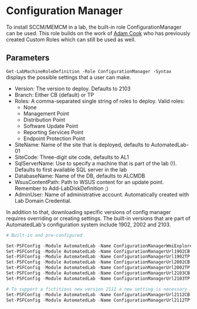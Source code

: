 ﻿# Configuration Manager

To install SCCM/MEMCM in a lab, the built-in role ConfigurationManager can be used. This role builds on the work of [Adam Cook](https://github.com/codaamok)
who has previously created Custom Roles which can still be used as well.

## Parameters

`Get-LabMachineRoleDefinition -Role ConfigurationManager -Syntax` displays the possible settings that a user can make.

- Version: The version to deploy. Defaults to 2103
- Branch: Either CB (default) or TP
- Roles: A comma-separated single string of roles to deploy. Valid roles:
    - None
    - Management Point
    - Distribution Point
    - Software Update Point
    - Reporting Services Point
    - Endpoint Protection Point
- SiteName: Name of the site that is deployed, defaults to AutomatedLab-01
- SiteCode: Three-digit site code, defaults to AL1
- SqlServerName: Use to specify a machine that is part of the lab (!). Defaults to first available SQL server in the lab
- DatabaseName: Name of the DB, defaults to ALCMDB
- WsusContentPath: Path to WSUS content for an update point. Remember to Add-LabDiskDefinition ;)
- AdminUser: Name of administrative account. Automatically created with Lab Domain Credential.


In addition to that, downloading specific versions of config manager requires overriding or creating settings. The built-in
versions that are part of AutomatedLab's configuration system include 1902, 2002 and 2103.

```powershell
# Built-in and pre-configured

Set-PSFConfig -Module AutomatedLab -Name ConfigurationManagerWmiExplorer -Value 'https://github.com/vinaypamnani/wmie2/releases/download/v2.0.0.2/WmiExplorer_2.0.0.2.zip'
Set-PSFConfig -Module AutomatedLab -Name ConfigurationManagerUrl1902CB -Value 'http://download.microsoft.com/download/1/B/C/1BCADBD7-47F6-40BB-8B1F-0B2D9B51B289/SC_Configmgr_SCEP_1902.exe'
Set-PSFConfig -Module AutomatedLab -Name ConfigurationManagerUrl1902TP -Value 'http://download.microsoft.com/download/1/B/C/1BCADBD7-47F6-40BB-8B1F-0B2D9B51B289/SC_Configmgr_SCEP_1902.exe'
Set-PSFConfig -Module AutomatedLab -Name ConfigurationManagerUrl2002CB -Value "https://download.microsoft.com/download/e/0/a/e0a2dd5e-2b96-47e7-9022-3030f8a1807b/MEM_Configmgr_2002.exe"
Set-PSFConfig -Module AutomatedLab -Name ConfigurationManagerUrl2002TP -Value "https://download.microsoft.com/download/D/8/E/D8E795CE-44D7-40B7-9067-D3D1313865E5/Configmgr_TechPreview2010.exe"
Set-PSFConfig -Module AutomatedLab -Name ConfigurationManagerUrl2103CB -Value "https://download.microsoft.com/download/8/8/8/888d525d-5523-46ba-aca8-4709f54affa8/MEM_Configmgr_2103.exe"
Set-PSFConfig -Module AutomatedLab -Name ConfigurationManagerUrl2103TP -Value "https://download.microsoft.com/download/D/8/E/D8E795CE-44D7-40B7-9067-D3D1313865E5/Configmgr_TechPreview2103.exe"

# To support a fictitious new version 2112 a new setting is necessary
Set-PSFConfig -Module AutomatedLab -Name ConfigurationManagerUrl2112CB -Value "TheUrl" -PassThru | Register-PSFConfig
Set-PSFConfig -Module AutomatedLab -Name ConfigurationManagerUrl2112TP -Value "TheUrl" -PassThru | Register-PSFConfig
```
